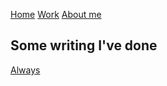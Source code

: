 [Home](./index.md)
[Work](work/index.md)
[About me](about.md)


## Some writing I've done

[Always](always.md)
